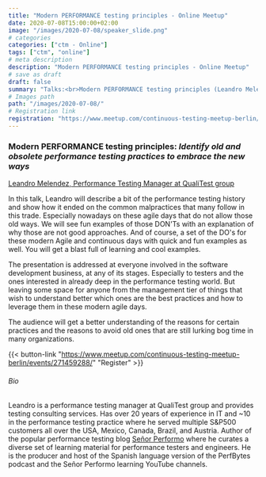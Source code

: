 ```yaml
---
title: "Modern PERFORMANCE testing principles - Online Meetup"
date: 2020-07-08T15:00:00+02:00
image: "/images/2020-07-08/speaker_slide.png"
# categories
categories: ["ctm - Online"]
tags: ["ctm", "online"]
# meta description
description: "Modern PERFORMANCE testing principles - Online Meetup"
# save as draft
draft: false
summary: "Talks:<br>Modern PERFORMANCE testing principles (Leandro Melendez)"
# Images path
path: "/images/2020-07-08/"
# Registration link
registration: "https://www.meetup.com/continuous-testing-meetup-berlin/events/271459288/"
---
```


### Modern PERFORMANCE testing principles: _Identify old and obsolete performance testing practices to embrace the new ways_

[Leandro Melendez, Performance Testing Manager at QualiTest group](https://www.linkedin.com/in/leandromelendez)

In this talk, Leandro will describe a bit of the performance testing history and show 
how it ended on the common malpractices that many follow in this trade. Especially 
nowadays on these agile days that do not allow those old ways. We will see fun examples 
of those DON'Ts with an explanation of why those are not good approaches. And of course, 
a set of the DO's for these modern Agile and continuous days with quick and fun examples 
as well. You will get a blast full of learning and cool examples.

The presentation is addressed at everyone involved in the software development 
business, at any of its stages. Especially to testers and the ones interested in already 
deep in the performance testing world. But leaving some space for anyone from the 
management tier of things that wish to understand better which ones are the best 
practices and how to leverage them in these modern agile days.

The audience will get a better understanding of the reasons for certain practices 
and the reasons to avoid old ones that are still lurking bog time in many organizations.



{{< button-link "https://www.meetup.com/continuous-testing-meetup-berlin/events/271459288/" "Register" >}}

###### Bio
Leandro is a performance testing manager at QualiTest group and provides testing 
consulting services. Has over 20 years of experience in IT and ~10 in the performance 
testing practice where he served multiple S&P500 customers all over the USA, Mexico, 
Canada, Brazil, and Austria. Author of the popular performance testing blog 
[Señor Performo](www.srperf.com) where he curates a diverse set of learning material 
for performance testers and engineers. He is the producer and host of the Spanish 
language version of the PerfBytes podcast and the Señor Performo learning 
YouTube channels.